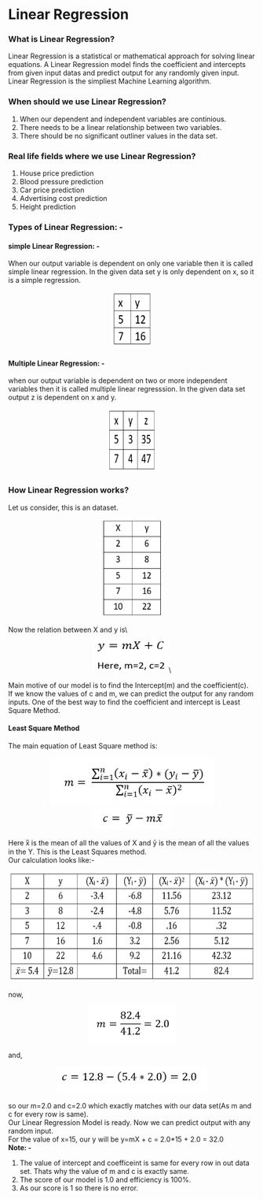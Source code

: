 # Linear Regression
### What is Linear Regression?
Linear Regression is a statistical or mathematical approach for solving linear equations. A Linear Regression model finds the coefficient and intercepts from given input datas and predict output for any randomly given input.\
Linear Regression is the simpliest Machine Learning algorithm.
### When should we use Linear Regression?
1. When our dependent and independent variables are continious.
2. There needs to be a linear relationship between two variables.
3. There should be no significant outliner values in the data set.
### Real life fields where we use Linear Regression?
1. House price prediction
2. Blood pressure prediction
3. Car price prediction
4. Advertising cost prediction
5. Height prediction
### Types of Linear Regression: -
#### simple Linear Regression: -
When our output variable is dependent on only one variable then it is called simple linear regression. In the given data set y is only dependent on x, so it is a simple regression.
<p align="center">
<img src="./Images/xy1.PNG" width=82 height=115>
</p>

#### Multiple Linear Regression: -
when our output variable is dependent on two or more independent variables then it is called multiple linear regresssion. In the given data set output z is dependent on x and y.
<p align="center">
<img src="./Images/xyz1.PNG" width=100 height=130>
</p>

### How Linear Regression works?
Let us consider, this is an dataset.
<p align="center">
<img src="./Images/x%20vs%20y.PNG" width=125, height=200>
</p>

Now the relation between X and y is\
<p align="center">
<img src="./Images/ymx.PNG" height=65 width=155>\
</p>

Main motive of our model is to find the Intercept(m) and the coefficient(c).\
If we know the values of c and m, we can predict the output for any random inputs. One of the best way to find the coefficient and intercept is Least Square Method.
#### Least Square Method
The main equation of Least Square method is:
<p align="center">
<img src="/Images/m.PNG" height=100 wodth=300>
<br>
<img src="/Images/c.PNG" height=45 wodth=190>
</p>

Here x̅ is the mean of all the values of X and ȳ is the mean of all the values in the Y. This is the Least Squares method.\
Our calculation looks like:-
<p align="center">
  <img src="/Images/table1.PNG" height=225 wodth=370>
</p>

now,
<p align="center">
  <img src="/Images/m1.PNG" height=75 wodth=100>
</p>

and,
<p align="center">
<img src="/Images/c1.PNG" height=55 wodth=150>
</p>

so our m=2.0 and c=2.0 which exactly matches with our data set(As m and c for every row is same).\
Our Linear Regression Model is ready. Now we can predict output with any random input.\
For the value of x=15, our y will be y=mX + c = 2.0*15 + 2.0 = 32.0\
**Note: -**
1. The value of intercept and coefficeint is same for every row in out data set. Thats why the value of m and c is exactly same.
2. The score of our model is 1.0 and efficiency is 100%.
3. As our score is 1 so there is no error.
